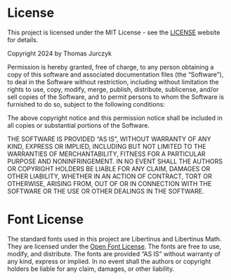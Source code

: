 # License
This project is licensed under the MIT License - see the [LICENSE](https://opensource.org/license/mit) website for details.

Copyright 2024 by Thomas Jurczyk

Permission is hereby granted, free of charge, to any person obtaining a copy of this software and associated documentation files (the “Software”), to deal in the Software without restriction, including without limitation the rights to use, copy, modify, merge, publish, distribute, sublicense, and/or sell copies of the Software, and to permit persons to whom the Software is furnished to do so, subject to the following conditions:

The above copyright notice and this permission notice shall be included in all copies or substantial portions of the Software.

THE SOFTWARE IS PROVIDED “AS IS”, WITHOUT WARRANTY OF ANY KIND, EXPRESS OR IMPLIED, INCLUDING BUT NOT LIMITED TO THE WARRANTIES OF MERCHANTABILITY, FITNESS FOR A PARTICULAR PURPOSE AND NONINFRINGEMENT. IN NO EVENT SHALL THE AUTHORS OR COPYRIGHT HOLDERS BE LIABLE FOR ANY CLAIM, DAMAGES OR OTHER LIABILITY, WHETHER IN AN ACTION OF CONTRACT, TORT OR OTHERWISE, ARISING FROM, OUT OF OR IN CONNECTION WITH THE SOFTWARE OR THE USE OR OTHER DEALINGS IN THE SOFTWARE.

# Font License
The standard fonts used in this project are Libertinus and Libertinus Math. They are licensed under the [Open Font License](https://opensource.org/licenses/OFL-1.1). The fonts are free to use, modify, and distribute. The fonts are provided “AS IS” without warranty of any kind, express or implied. In no event shall the authors or copyright holders be liable for any claim, damages, or other liability.